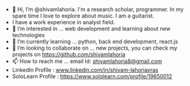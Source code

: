 - 👋 Hi, I’m @shivamlahoria. I'm a research scholar, programmer. In my spare time I love to explore about music. I am a guitarist.
- I have a work experience in analyst field.
- 👀 I’m interested in ... web development and learning about new technologies
- 🌱 I’m currently learning ... python, back end development, react.js 
- 💞️ I’m looking to collaborate on ... new projects, you can check my projects on https://github.com/shivamlahoria
- 📫 How to reach me ... email Id: shivamlahoria8@gmail.com
- LinkedIn Profile : www.linkedin.com/in/shivam-lahoriavras
- SoloLearn Profile : https://www.sololearn.com/profile/19650012


<!---
shivamlahoria/shivamlahoria is a ✨ special ✨ repository because its `README.md` (this file) appears on your GitHub profile.
You can click the Preview link to take a look at your changes.
--->
